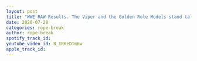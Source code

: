 ```yaml
---
layout: post
title: "WWE RAW Results. The Viper and the Golden Role Models stand tall. Kairi Sane leaves the WWE Universe"
date: 2020-07-28
categories: rope-break
author: rope-break
spotify_track_id: 
youtube_video_id: B_tRKeDTm6w
apple_track_id: 
---
```

